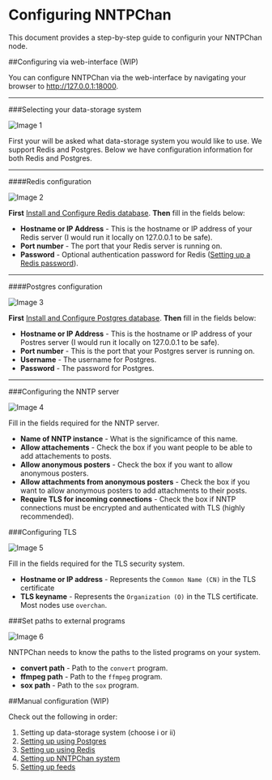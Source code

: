 Configuring NNTPChan
====================

This document provides a step-by-step guide to configurin your NNTPChan node.

##Configuring via web-interface (WIP)

You can configure NNTPChan via the web-interface by navigating your browser to http://127.0.0.1:18000.

<hr>

###Selecting your data-storage system

![Image 1](http://i.imgur.com/l9iiXxB.png)

First your will be asked what data-storage system you would like to use. We support Redis and Postgres. Below we have configuration information for both Redis and Postgres.

<hr>

####Redis configuration

![Image 2](http://i.imgur.com/HDp4Ddf.png)

**First** [Install and Configure Redis database](database/redis/configure-redis.md).
**Then** fill in the fields below:

* **Hostname or IP Address** - This is the hostname or IP address of your Redis server (I would run it locally on 127.0.0.1 to be safe).
* **Port number** - The port that your Redis server is running on.
* **Password** - Optional authentication password for Redis ([Setting up a Redis password](database/redis/securing-redis.md)).

<hr>

####Postgres configuration

![Image 3](http://i.imgur.com/WPXedZB.png)

**First** [Install and Configure Postgres database](database/postgres/configure-postgres.md).
**Then** fill in the fields below:

* **Hostname or IP Address** - This is the hostname or IP address of your Postres server (I would run it locally on 127.0.0.1 to be safe). 
* **Port number** - This is the port that your Postgres server is running on.
* **Username** - The username for Postgres.
* **Password** - The password for Postgres.

<hr>

###Configuring the NNTP server

![Image 4](http://i.imgur.com/FXxShtu.png)

Fill in the fields required for the NNTP server.

* **Name of NNTP instance** - What is the significamce of this name.
* **Allow attachements** - Check the box if you want people to be able to add attachements to posts.
* **Allow anonymous posters** - Check the box if you want to allow anonymous posters.
* **Allow attachments from anonymous posters** - Check the box if you want to allow anonymous posters to add attachments to their posts.
* **Require TLS for incoming connections** - Check the box if NNTP connections must be encrypted and authenticated with TLS (highly recommended).

###Configuring TLS

![Image 5](http://i.imgur.com/EjkrjTT.png)

Fill in the fields required for the TLS security system.

* **Hostname or IP address** - Represents the `Common Name (CN)` in the TLS certificate
* **TLS keyname** - Represents the `Organization (O)` in the TLS certificate. Most nodes use `overchan`.

###Set paths to external programs

![Image 6](http://i.imgur.com/hBXYJDo.png)

NNTPChan needs to know the paths to the listed programs on your system.

* **convert path** - Path to the `convert` program.
* **ffmpeg path** - Path to the `ffmpeg` program.
* **sox path** - Path to the `sox` program.

##Manual configuration (WIP)

Check out the following in order:

1. Setting up data-storage system (choose i or ii)
  1. [Setting up using Postgres](database/postgres/configure-postgres.md)
  2. [Setting up using Redis](database/redis/configure-redis.md)
2. [Setting up NNTPChan system](srnd.md)
3. [Setting up feeds](feeds.md)

